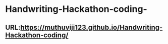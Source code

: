 # Handwriting-Hackathon-coding-

## URL:https://muthuviji123.github.io/Handwriting-Hackathon-coding/
